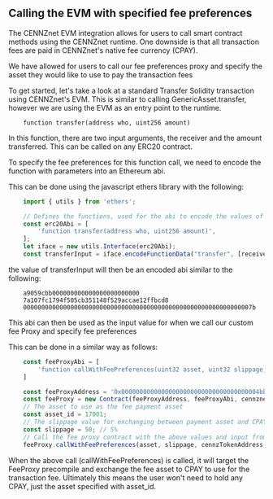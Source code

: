 ## Calling the EVM with specified fee preferences

The CENNZnet EVM integration allows for users to call smart contract methods using the CENNZnet runtime.
One downside is that all transaction fees are paid in CENNZnet's native fee currency (CPAY). 

We have allowed for users to call our fee preferences proxy and specify the asset they would like to use to pay the 
transaction fees

To get started, let's take a look at a standard Transfer Solidity transaction using CENNZnet's EVM. This is similar
to calling GenericAsset.transfer, however we are using the EVM as an entry point to the runtime.

```
    function transfer(address who, uint256 amount)
```

In this function, there are two input arguments, the receiver and the amount transferred.
This can be called on any ERC20 contract.

To specify the fee preferences for this function call, we need to encode the function with parameters into
an Ethereum abi.

This can be done using the javascript ethers library with the following:

```javascript
    import { utils } from 'ethers';

    // Defines the functions, used for the abi to encode the values of that function 
    const erc20Abi = [
        'function transfer(address who, uint256 amount)',
    ];
    let iface = new utils.Interface(erc20Abi);
    const transferInput = iface.encodeFunctionData("transfer", [receiverAddress, transferAmount]);
```

the value of transferInput will then be an encoded abi similar to the following:
```
    a9059cbb000000000000000000000000
    7a107fc1794f505cb351148f529accae12ffbcd8
    000000000000000000000000000000000000000000000000000000000000007b
```

This abi can then be used as the input value for when we call our custom fee Proxy and specify fee preferences

This can be done in a similar way as follows:
```javascript
    const feeProxyAbi = [
        'function callWithFeePreferences(uint32 asset, uint32 slippage, address target, bytes input)',
    ]

    const feeProxyAddress = '0x00000000000000000000000000000000000004bb';
    const feeProxy = new Contract(feeProxyAddress, feeProxyAbi, cennznetSigner);
    // The asset to use as the fee payment asset
    const asset_id = 17001;
    // The slippage value for exchanging between payment asset and CPAY (out of 1000)
    const slippage = 50; // 5%
    // Call the fee proxy contract with the above values and input from the previous example.
    feeProxy.callWithFeePreferences(asset, slippage, cennzTokenAddress, transferInput);
```

When the above call (callWithFeePreferences) is called, it will target the FeeProxy precompile and 
exchange the fee asset to CPAY to use for the transaction fee. 
Ultimately this means the user won't need to hold any CPAY, just the asset specified with asset_id. 

